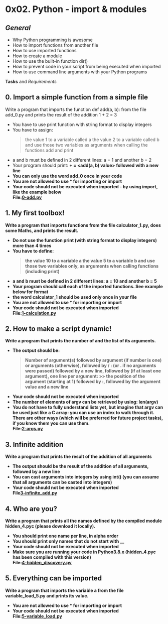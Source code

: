 # **0x02. Python - import & modules**
## *General*

  - Why Python programming is awesome
  - How to import functions from another file
  - How to use imported functions
  - How to create a module
  - How to use the built-in function dir()
  - How to prevent code in your script from being executed when imported
  - How to use command line arguments with your Python programs <br>

**Tasks** and *Requirements* <br>
## 0. Import a simple function from a simple file <br>
Write a program that imports the function def add(a, b): from the file add_0.py and prints the result of the addition 1 + 2 = 3

  - You have to use print function with string format to display integers
  - You have to assign: <br>
      > the value 1 to a variable called a
      > the value 2 to a variable called b
        and use those two variables as arguments when calling the functions add and print
  - a and b must be defined in 2 different lines: a = 1 and another b = 2
  - Your program should print: **<a value> + <b value> = <add(a, b) value>** followed with a new line
  - You can only use the word add_0 once in your code
  - You are not allowed to use * for importing or **__import__**
  - Your code should not be executed when imported - by using **__import__**, like the example below <br>
File:[0-add.py](0-add.py) <br>

## 1. My first toolbox! <br>
Write a program that imports functions from the file calculator_1.py, does some Maths, and prints the result.

  - Do not use the function print (with string format to display integers) more than 4 times
  - You have to define: <br>
      > the value 10 to a variable a
      > the value 5 to a variable b
      > and use those two variables only, as arguments when calling functions (including print)
  - a and b must be defined in 2 different lines: a = 10 and another b = 5
  - Your program should call each of the imported functions. See example below for format
  - the word calculator_1 should be used only once in your file
  - You are not allowed to use * for importing or **__import__**
  - Your code should not be executed when imported <br>
File:[1-calculation.py](1-calculation.py) <br>

## 2. How to make a script dynamic! <br>
Write a program that prints the number of and the list of its arguments.

  - The output should be: <br>
      > Number of argument(s) followed by argument (if number is one) or arguments (otherwise), followed by /
      > : (or . if no arguments were passed) followed by
      > a new line, followed by (if at least one argument),
      > one line per argument:
         >> the position of the argument (starting at 1) followed by :, followed by the argument value and a new line
  - Your code should not be executed when imported
  - The number of elements of argv can be retrieved by using: len(argv)
  - You do not have to fully understand lists yet, but imagine that argv can be used just like a C array: you can use an index to walk through it. There are other ways (which will be preferred for future project tasks), if you know them you can use them. <br>
File:[2-args.py](2-args.py) <br>

## 3. Infinite addition <br>
Write a program that prints the result of the addition of all arguments

  - The output should be the result of the addition of all arguments, followed by a new line
  - You can cast arguments into integers by using int() (you can assume that all arguments can be casted into integers)
  - Your code should not be executed when imported <br>
File[3-infinite_add.py](3-infinite_add.py) <br>

## 4. Who are you? <br>
Write a program that prints all the names defined by the compiled module hidden_4.pyc (please download it locally).

  - You should print one name per line, in alpha order
  - You should print only names that do not start with __
  - Your code should not be executed when imported
  - Make sure you are running your code in Python3.8.x (hidden_4.pyc has been compiled with this version) <br>
File:[4-hidden_discovery.py](4-hidden_discovery.py) <br>

## 5. Everything can be imported <br>
Write a program that imports the variable a from the file variable_load_5.py and prints its value.

  - You are not allowed to use * for importing or **__import__**
  - Your code should not be executed when imported <br>
File:[5-variable_load.py](5-variable_load.py)<br>
